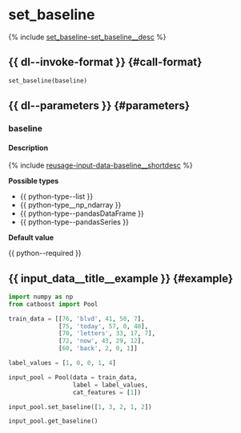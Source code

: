 # set_baseline

{% include [set_baseline-set_baseline__desc](../_includes/work_src/reusage-python/set_baseline__desc.md) %}


## {{ dl--invoke-format }} {#call-format}

```python
set_baseline(baseline)
```

## {{ dl--parameters }} {#parameters}

### baseline

#### Description

{% include [reusage-input-data-baseline__shortdesc](../_includes/work_src/reusage-input-data/baseline__shortdesc.md) %}


**Possible types**

- {{ python-type--list }}
- {{ python-type__np_ndarray }}
- {{ python-type--pandasDataFrame }}
- {{ python-type--pandasSeries }}

**Default value**

{{ python--required }}

## {{ input_data__title__example }} {#example}

```python
import numpy as np
from catboost import Pool

train_data = [[76, 'blvd', 41, 50, 7],
              [75, 'today', 57, 0, 48],
              [70, 'letters', 33, 17, 7],
              [72, 'now', 43, 29, 12],
              [60, 'back', 2, 0, 1]]

label_values = [1, 0, 0, 1, 4]

input_pool = Pool(data = train_data,
                  label = label_values,
                  cat_features = [1])

input_pool.set_baseline([1, 3, 2, 1, 2])

input_pool.get_baseline()
```
